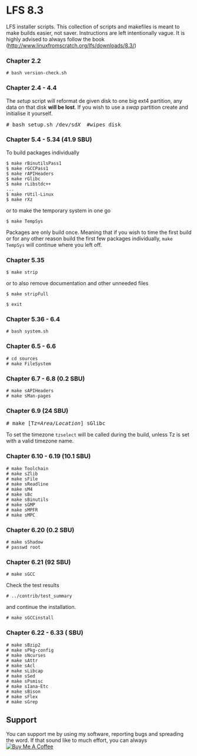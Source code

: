 # LFS 8.3
LFS installer scripts. This collection of scripts and makefiles is meant to make builds easier, not saver. Instructions are left intentionally vague. It is highly advised to always follow the book (http://www.linuxfromscratch.org/lfs/downloads/8.3/)

### Chapter 2.2
```
# bash version-check.sh
```
### Chapter 2.4 - 4.4
The *setup* script will reformat de given disk to one big ext4 partition, any data on that disk **will be lost**. If you wish to use a *swap* partition create and initialise it yourself.
<pre>
# bash setup.sh /dev/sd<em>X</em>  #wipes disk
</pre>
### Chapter 5.4 - 5.34 (41.9 SBU)
To build packages individually
```
$ make rBinutilsPass1
$ make rGCCPass1
$ make rAPIHeaders
$ make rGlibc
$ make rLibstdc++
...
$ make rUtil-Linux
$ make rXz
```
or to make the temporary system in one go
```
$ make TempSys
```
Packages are only build once. Meaning that if you wish to time the first build or for any other reason build the first few packages individually, `make TempSys` will continue where you left off.
### Chapter 5.35
```
$ make strip
```
or to also remove documentation and other unneeded files
```
$ make stripFull
```

```
$ exit
```
### Chapter 5.36 - 6.4
```
# bash system.sh
```
### Chapter 6.5 - 6.6
```
# cd sources
# make FileSystem
```
### Chapter 6.7 - 6.8 (0.2 SBU)
```
# make sAPIHeaders
# make sMan-pages
```
### Chapter 6.9 (24 SBU)
<pre>
# make [Tz=<em>Area/Location</em>] sGlibc
</pre>
To set the timezone `tzselect` will be called during the build, unless Tz is set with a valid timezone name.

### Chapter 6.10 - 6.19 (10.1 SBU)
```
# make Toolchain
# make sZlib
# make sFile
# make sReadline
# make sM4
# make sBc
# make sBinutils
# make sGMP
# make sMPFR
# make sMPC
```

### Chapter 6.20 (0.2 SBU)
```
# make sShadow
# passwd root
```

### Chapter 6.21 (92 SBU)
```
# make sGCC
```
Check the test results
```
# ../contrib/test_summary
```
and continue the installation.
```
# make sGCCinstall
```

### Chapter 6.22 - 6.33 ( SBU)
```
# make sBzip2
# make sPkg-config
# make sNcurses
# make sAttr
# make sAcl
# make sLibcap
# make sSed
# make sPsmisc
# make sIana-Etc
# make sBison
# make sFlex
# make sGrep
```

## Support
You can support me by using my software, reporting bugs and spreading the word.
If that sound like to much effort, you can always <a href="https://www.buymeacoffee.com/BMd1L8xIT" target="_blank"><img src="https://www.buymeacoffee.com/assets/img/custom_images/orange_img.png" alt="Buy Me A Coffee" align="middle" style="height: auto !important;width: auto !important;" ></a>